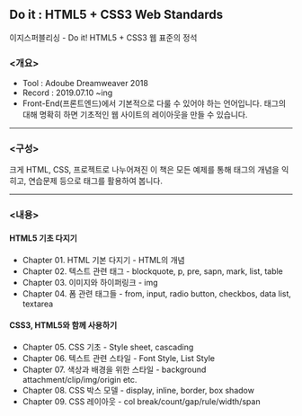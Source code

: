 ## Do it : HTML5 + CSS3 Web Standards
이지스퍼블리싱 - Do it! HTML5 + CSS3 웹 표준의 정석


### <개요>

- Tool : Adoube Dreamweaver 2018
- Record : 2019.07.10 ~ing
- Front-End(프론트엔드)에서 기본적으로 다룰 수 있어야 하는 언어입니다. 태그의 대해 명확히 하면 기초적인 웹 사이트의 레이아웃을 만들 수 있습니다.

---

### <구성>

크게 HTML, CSS, 프로젝트로 나누어져진 이 책은 모든 예제를 통해 태그의 개념을 익히고, 연습문제 등으로 태그를 활용하여 봅니다.

---

### <내용>

#### HTML5 기초 다지기
- Chapter 01. HTML 기본 다지기 - HTML의 개념
- Chapter 02. 텍스트 관련 태그 - blockquote, p, pre, sapn, mark, list, table
- Chapter 03. 이미지와 하이퍼링크 - img
- Chapter 04. 폼 관련 태그들 - from, input, radio button, checkbos, data list, textarea

#### CSS3, HTML5와 함께 사용하기
- Chapter 05. CSS 기초 - Style sheet, cascading
- Chapter 06. 텍스트 관련 스타일 - Font Style, List Style
- Chapter 07. 색상과 배경을 위한 스타일 - background attachment/clip/img/origin etc.
- Chapter 08. CSS 박스 모델 - display, inline, border, box shadow
- Chapter 09. CSS 레이아웃 - col break/count/gap/rule/width/span
